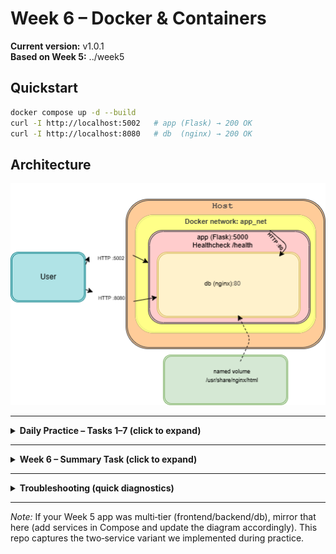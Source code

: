 # Week 6 – Docker & Containers
**Current version:** v1.0.1  
**Based on Week 5:** ../week5

## Quickstart
```bash
docker compose up -d --build
curl -I http://localhost:5002   # app (Flask) → 200 OK
curl -I http://localhost:8080   # db  (nginx) → 200 OK
```

## Architecture
![Architecture](diagram/architecture.png)

---

<details>
<summary><strong>Daily Practice – Tasks 1–7 (click to expand)</strong></summary>

### Task 1 – Introduction to Docker CLI
**Goal:** Understand core objects (Images, Containers) and their lifecycle.
```bash
# First run
docker run hello-world

# Basic listings
docker ps                      # running containers
docker ps -a                   # all containers (including exited)
docker images                  # local images

# Stop / remove
docker stop <CONTAINER_ID|NAME>
docker rm   <CONTAINER_ID|NAME>
docker rmi  <IMAGE_ID|NAME:TAG>
```
**Why:** Build intuition of Image → Container and the day‑to‑day CLI.

---

### Task 2 – Working with Images & Ports (nginx)
**Goal:** Pull & run images, expose ports host↔container.
```bash
# Pull & run nginx (default tag)
docker pull nginx:latest
docker run -d --name web1 -p 8080:80 nginx:latest
curl -I http://localhost:8080

# Bonus: lighter image
docker pull nginx:alpine
docker run -d --name web2 -p 8081:80 nginx:alpine

# Compare sizes
docker image ls nginx --format 'table {{.Repository}}\t{{.Tag}}\t{{.Size}}'
```
**Why:** Understand host:container port mapping and why alpine images are smaller.

---

### Task 3 – Dockerfile Basics (Flask “Hello from Docker”)
**Goal:** Write a slim, cache‑efficient Dockerfile + .dockerignore.
```bash
# (Already present in this repo)
# Dockerfile (key lines):
# FROM python:3.12-slim
# WORKDIR /app
# COPY requirements.txt .
# RUN pip install --no-cache-dir -r requirements.txt
# COPY src/ /app/
# EXPOSE 5000
# HEALTHCHECK --interval=10s --timeout=2s --retries=3 CMD curl -fsS http://127.0.0.1:5000/health || exit 1
# CMD ["python", "app.py"]

# Build & run
docker build -t myflask:dev .
docker run -d --name app1 -p 5000:5000 myflask:dev
curl -I http://localhost:5000

# .dockerignore (example)
# __pycache__/
# *.pyc
# .git
```
**Why:** Correct layer order preserves cache; small base (`slim`) reduces image size.

---

### Task 4 – Custom Networking & Multi‑container
**Goal:** Internal networking and service‑name DNS.
```bash
# Manual network (example)
docker network create mynet
docker run -d --name db  --network mynet nginx:alpine
docker run -d --name web --network mynet nginx:alpine
docker exec db ping -c 1 web   # service name resolves via Docker DNS

# In Compose it’s automatic with a user-defined network (app_net)
docker compose up -d
docker compose exec app sh -lc 'wget -qS -O- http://db | head -n 3'
```
**Why:** Services on the same user‑defined network can talk via names, no hardcoded IPs.

---

### Task 5 – Docker Compose Intro
**Goal:** Orchestrate multi‑service app with one file.
```bash
docker compose up -d --build
docker compose ps
docker compose logs --tail=50 app
docker compose down
```
**Why:** Single source of truth for services, networks, volumes, env, and ports.

---

### Task 6 – Monitoring & Logging Basics
**Goal:** Health endpoints and logs for visibility.
```bash
# App health (HTTP 200/500)
curl -i http://localhost:5002/health

# Docker health status
docker inspect -f 'Health={{.State.Health.Status}}' $(docker compose ps -q app)

# Logs
docker logs <container>
docker compose logs --tail=100 app
```
**Why:** Know when the service is healthy and how to debug.

---

### Task 7 – Advanced Docker Features
**Goal:** Image tags (SemVer) + Alpine variant.
```bash
# Tag images
docker build -t myflask:1.0.1 .
docker tag myflask:1.0.1 myflask:latest
docker images myflask

# Optional: alpine variant (if you keep an alternate Dockerfile)
# docker build -f Dockerfile.alpine -t myflask:alpine .
# docker run -d --name app-alpine -p 5003:5000 myflask:alpine
```
**Why:** Avoid deploying `latest`; prefer explicit SemVer tags. Explore lighter bases.
</details>

---

<details>
<summary><strong>Week 6 – Summary Task (click to expand)</strong></summary>

### Step 1 – Flow Diagram
- Architecture diagram checked in: `diagram/architecture.png`  
- Source for edits: `diagram/architecture.drawio`

### Step 2 – Dockerize Your Project
- Slim base: `python:3.12-slim`
- Cache‑friendly order: copy `requirements.txt` → `pip install` → copy `src/`

### Step 3 – Compose & Networking
- Two services (`app`, `db`) on the same custom network (`app_net`)
- Ports: `5002:5000` (app) and `8080:80` (db)
- Named volume mapped to nginx static content (if used)

### Step 4 – Healthchecks & Tags
- `/health` endpoint returns 200 (OK) or 500 (fail path)
- `HEALTHCHECK` in Dockerfile probes `/health`
- Image tags: `myflask:1.0.1` (and optionally `latest`)
- (Recommended) Git tag: `v1.0.1`

### Step 5 – GitHub Actions (CI)
- Workflow in `.github/workflows/docker-ci.yml` builds → runs → curls `/health`
- (Optional) Slack/Discord notifications via repository secrets:
  - `SLACK_WEBHOOK_URL` / `DISCORD_WEBHOOK_URL`
  - Then add a final `curl` step on success/failure

### Step 6 – Update README
- Quickstart commands
- Embedded architecture diagram
- Link back to Week 5 code: `../week5`
- (Optional) “Current version: v1.0.1”

### Step 7 – Submission Instructions
- Open a PR “Week 6 Summary”; ensure CI is green; merge to `main`
- Ensure all changes landed via PRs

#### ✅ Checklist Before Submission
- [x] Flow diagram created and embedded
- [x] Dockerfile present and lightweight
- [x] docker-compose.yml manages both services
- [x] Healthcheck and image tags added
- [x] CI pipeline builds, runs, and probes health
- [x] README updated and clear
- [x] All code submitted via Pull Requests
</details>

---

<details>
<summary><strong>Troubleshooting (quick diagnostics)</strong></summary>

```bash
# What’s running
docker ps
docker compose ps

# Logs
docker compose logs --tail=100 app
docker compose logs --tail=100 db

# Health
curl -i http://localhost:5002/health
docker inspect -f 'Health={{.State.Health.Status}}' $(docker compose ps -q app)

# Networking
docker network ls
docker compose exec app ping -c 1 db

# Ports on host
ss -tuln | grep -E '5002|8080'
```
</details>

---

*Note:* If your Week 5 app was multi‑tier (frontend/backend/db), mirror that here (add services in Compose and update the diagram accordingly). This repo captures the two‑service variant we implemented during practice.

